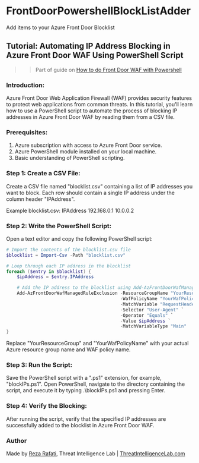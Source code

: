 # FrontDoorPowershellBlockListAdder
Add items to your Azure Front Door Blocklist

## Tutorial: Automating IP Address Blocking in Azure Front Door WAF Using PowerShell Script
>> Part of guide on [How to do Front Door WAF with Powershell](https://threatintelligencelab.com/blog/configuring-azure-front-doors-waf-policy-using-powershell/)

### Introduction:
Azure Front Door Web Application Firewall (WAF) provides security features to protect web applications from common threats. In this tutorial, you'll learn how to use a PowerShell script to automate the process of blocking IP addresses in Azure Front Door WAF by reading them from a CSV file.

### Prerequisites:
1. Azure subscription with access to Azure Front Door service.
2. Azure PowerShell module installed on your local machine.
3. Basic understanding of PowerShell scripting.

### Step 1: Create a CSV File:
Create a CSV file named "blocklist.csv" containing a list of IP addresses you want to block. Each row should contain a single IP address under the column header "IPAddress".

Example blocklist.csv:
IPAddress
192.168.0.1
10.0.0.2


### Step 2: Write the PowerShell Script:
Open a text editor and copy the following PowerShell script:

```powershell
# Import the contents of the blocklist.csv file
$blocklist = Import-Csv -Path "blocklist.csv"

# Loop through each IP address in the blocklist
foreach ($entry in $blocklist) {
    $ipAddress = $entry.IPAddress

    # Add the IP address to the blocklist using Add-AzFrontDoorWafManagedRuleExclusion command
    Add-AzFrontDoorWafManagedRuleExclusion -ResourceGroupName "YourResourceGroup" `
                                           -WafPolicyName "YourWafPolicyName" `
                                           -MatchVariable "RequestHeaderNames" `
                                           -Selector "User-Agent" `
                                           -Operator "Equals" `
                                           -Value $ipAddress `
                                           -MatchVariableType "Main"
}
```
Replace "YourResourceGroup" and "YourWafPolicyName" with your actual Azure resource group name and WAF policy name.

### Step 3: Run the Script:
Save the PowerShell script with a ".ps1" extension, for example, "blockIPs.ps1". Open PowerShell, navigate to the directory containing the script, and execute it by typing .\blockIPs.ps1 and pressing Enter.

### Step 4: Verify the Blocking:
After running the script, verify that the specified IP addresses are successfully added to the blocklist in Azure Front Door WAF.

### Author
Made by [Reza Rafati](https://www.linkedin.com/in/rezar1/), Threat Intelligence Lab | [ThreatIntelligenceLab.com](https://ThreatIntelligenceLab.com)
